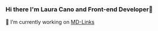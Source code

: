 ### Hi there I'm Laura Cano and Front-end Developer👋

 🔭 I’m currently working on [MD-Links](https://github.com/laurisz94/CDMX013-md-links)
<!--
**laurisz94/laurisz94** is a ✨ _special_ ✨ repository because its `README.md` (this file) appears on your GitHub profile.

Here are some ideas to get you started:

- 🔭 I’m currently working on ...
- 🌱 I’m currently learning ...
- 👯 I’m looking to collaborate on ...
- 🤔 I’m looking for help with ...
- 💬 Ask me about ...
- 📫 How to reach me: ...
- 😄 Pronouns: ...
- ⚡ Fun fact: ...
-->
